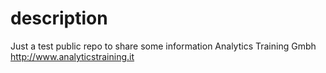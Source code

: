 # description
Just a test public repo to share some information
Analytics Training Gmbh
http://www.analyticstraining.it
